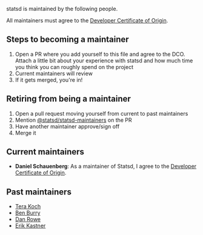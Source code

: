 statsd is maintained by the following people.

All maintainers must agree to the [Developer Certificate of Origin][dco].

## Steps to becoming a maintainer
1. Open a PR where you add yourself to this file and agree to the DCO. Attach a little bit about your experience
with statsd and how much time you think you can roughly spend on the project
2. Current maintainers will review
3. If it gets merged, you're in!

## Retiring from being a maintainer
1. Open a pull request moving yourself from current to past maintainers
2. Mention [@statsd/statsd-maintainers](https://github.com/orgs/statsd/teams/statsd-maintainers) on the PR
3. Have another maintainer approve/sign off
4. Merge it

## Current maintainers

- **Daniel Schauenberg**: As a maintainer of Statsd, I agree to the [Developer Certificate of Origin][dco].

[dco]: https://github.com/statsd/statsd/blob/5f58a9cc7442900c2e553ed1df3d6ce99e885226/DCO.txt

## Past maintainers
- [Tera Koch](https://github.com/pathzzrd)
- [Ben Burry](https://github.com/benburry)
- [Dan Rowe](https://github.com/draco2003)
- [Erik Kastner](https://github.com/kastner)
